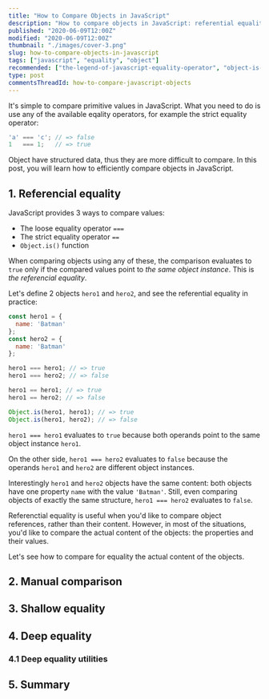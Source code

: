 ```yaml
---
title: "How to Compare Objects in JavaScript"
description: "How to compare objects in JavaScript: referential equality, shallow and deep comparison."
published: "2020-06-09T12:00Z"
modified: "2020-06-09T12:00Z"
thumbnail: "./images/cover-3.png"
slug: how-to-compare-objects-in-javascript
tags: ["javascript", "equality", "object"]
recommended: ["the-legend-of-javascript-equality-operator", "object-is-vs-strict-equality-operator"]
type: post
commentsThreadId: how-to-compare-javascript-objects
---
```


It's simple to compare primitive values in JavaScript. What you need to do is use any of the available
eqality operators, for example the strict equality operator:

```javascript
'a' === 'c'; // => false
1   === 1;   // => true
```

Object have structured data, thus they are more difficult to compare. In this post, you will learn how to 
efficiently compare objects in JavaScript.  

## 1. Referencial equality

JavaScript provides 3 ways to compare values: 

* The loose equality operator `===`
* The strict equality operator `==` 
* `Object.is()` function

When comparing objects using any of these, the comparison evaluates to `true` only if the compared values point to *the same
object instance*. This is *the referencial equality*.    

Let's define 2 objects `hero1` and `hero2`, and see the referential equality in practice:

```javascript
const hero1 = {
  name: 'Batman'
};
const hero2 = {
  name: 'Batman'
};

hero1 === hero1; // => true
hero1 === hero2; // => false

hero1 == hero1; // => true
hero1 == hero2; // => false

Object.is(hero1, hero1); // => true
Object.is(hero1, hero2); // => false
```

`hero1 === hero1` evaluates to `true` because both operands point to the same object instance `hero1`.  

On the other side, `hero1 === hero2` evaluates to `false` because the operands `hero1` and `hero2` are different object instances.  

Interestingly `hero1` and `hero2` objects have the same content: both objects have one property `name` with the value `'Batman'`. Still, even comparing objects of exactly the same structure, `hero1 === hero2` evaluates to `false`.  

Referenctial equality is useful when you'd like to compare object references, rather than their content. However, in most of the situations, you'd like to compare the actual content of the objects: the properties and their values.  

Let's see how to compare for equality the actual content of the objects.  

## 2. Manual comparison

## 3. Shallow equality

## 4. Deep equality

### 4.1 Deep equality utilities

## 5. Summary